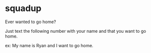# squadup

Ever wanted to go home?

Just text the following number with your name and that you want to go home.

ex: My name is Ryan and I want to go home.

